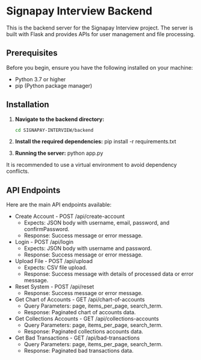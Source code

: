 # Signapay Interview Backend

This is the backend server for the Signapay Interview project. The server is built with Flask and provides APIs for user management and file processing.

## Prerequisites

Before you begin, ensure you have the following installed on your machine:

- Python 3.7 or higher
- pip (Python package manager)

## Installation

1. **Navigate to the backend directory:**
   ```bash
   cd SIGNAPAY-INTERVIEW/backend

2. **Install the required dependencies:**
   pip install -r requirements.txt

3. **Running the server:**
   python app.py

It is recommended to use a virtual environment to avoid dependency conflicts.

## API Endpoints

Here are the main API endpoints available:
- Create Account - POST /api/create-account
    - Expects: JSON body with username, email, password, and confirmPassword.
    - Response: Success message or error message.
- Login - POST /api/login
    - Expects: JSON body with username and password.
    - Response: Success message or error message.
- Upload File - POST /api/upload
    - Expects: CSV file upload.
    - Response: Success message with details of processed data or error message.
- Reset System - POST /api/reset
    - Response: Success message or error message.
- Get Chart of Accounts - GET /api/chart-of-accounts
    - Query Parameters: page, items_per_page, search_term.
    - Response: Paginated chart of accounts data.
- Get Collections Accounts - GET /api/collections-accounts
    - Query Parameters: page, items_per_page, search_term.
    - Response: Paginated collections accounts data.
- Get Bad Transactions - GET /api/bad-transactions
    - Query Parameters: page, items_per_page, search_term.
    - Response: Paginated bad transactions data.